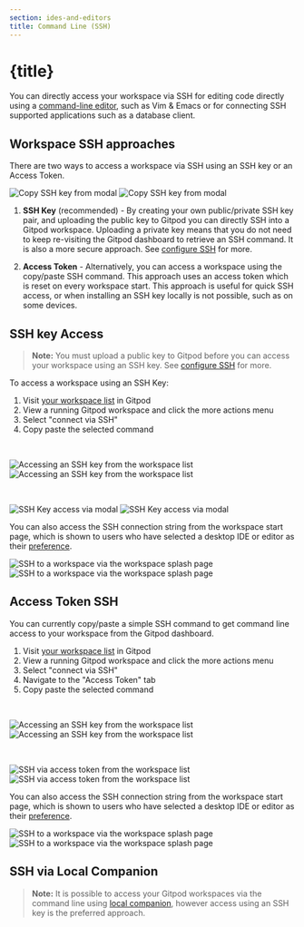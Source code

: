```yaml
---
section: ides-and-editors
title: Command Line (SSH)
---
```


<script context="module">
  export const prerender = true;
</script>

# {title}

You can directly access your workspace via SSH for editing code directly using a [command-line editor](/docs/references/ides-and-editors/command-line), such as Vim & Emacs or for connecting SSH supported applications such as a database client.

## Workspace SSH approaches

There are two ways to access a workspace via SSH using an SSH key or an Access Token.

![Copy SSH key from modal](/images/docs/ssh-key-modal-dark-light-theme.png)
![Copy SSH key from modal](/images/docs/ssh-key-modal-dark-theme.png)

1. **SSH Key** (recommended) - By creating your own public/private SSH key pair, and uploading the public key to Gitpod you can directly SSH into a Gitpod workspace. Uploading a private key means that you do not need to keep re-visiting the Gitpod dashboard to retrieve an SSH command. It is also a more secure approach. See [configure SSH](/docs/configure/ssh) for more.

2. **Access Token** - Alternatively, you can access a workspace using the copy/paste SSH command. This approach uses an access token which is reset on every workspace start. This approach is useful for quick SSH access, or when installing an SSH key locally is not possible, such as on some devices.

## SSH key Access

> **Note:** You must upload a public key to Gitpod before you can access your workspace using an SSH key. See [configure SSH](/docs/configure/ssh) for more.

To access a workspace using an SSH Key:

1. Visit [your workspace list](https://gitpod.io/workspaces) in Gitpod
2. View a running Gitpod workspace and click the more actions menu
3. Select "connect via SSH"
4. Copy paste the selected command

<br/>

![Accessing an SSH key from the workspace list](/images/docs/ssh-workspace-list-dark-theme.png)
![Accessing an SSH key from the workspace list](/images/docs/ssh-workspace-list-light-theme.png)

<br/>

![SSH Key access via modal](/images/docs/ssh-key-modal-dark-light-theme.png)
![SSH Key access via modal](/images/docs/ssh-key-modal-dark-theme.png)

You can also access the SSH connection string from the workspace start page, which is shown to users who have selected a desktop IDE or editor as their [preference](https://gitpod.io/preferences).

![SSH to a workspace via the workspace splash page](/images/docs/ssh-connect-splash-dark-theme.png)
![SSH to a workspace via the workspace splash page](/images/docs/ssh-connect-splash-light-theme.png)

## Access Token SSH

You can currently copy/paste a simple SSH command to get command line access to your workspace from the Gitpod dashboard.

1. Visit [your workspace list](https://gitpod.io/workspaces) in Gitpod
2. View a running Gitpod workspace and click the more actions menu
3. Select "connect via SSH"
4. Navigate to the "Access Token" tab
5. Copy paste the selected command

<br/>

![Accessing an SSH key from the workspace list](/images/docs/ssh-workspace-list-dark-theme.png)
![Accessing an SSH key from the workspace list](/images/docs/ssh-workspace-list-light-theme.png)

<br/>

![SSH via access token from the workspace list](/images/docs/ssh-accesss-modal-dark-theme.png)
![SSH via access token from the workspace list](/images/docs/ssh-accesss-modal-light-theme.png)

You can also access the SSH connection string from the workspace start page, which is shown to users who have selected a desktop IDE or editor as their [preference](https://gitpod.io/preferences).

![SSH to a workspace via the workspace splash page](/images/docs/ssh-connect-splash-dark-theme.png)
![SSH to a workspace via the workspace splash page](/images/docs/ssh-connect-splash-light-theme.png)

## SSH via Local Companion

> **Note:** It is possible to access your Gitpod workspaces via the command line using [local companion](/docs/references/ides-and-editors/local-companion), however access using an SSH key is the preferred approach.
